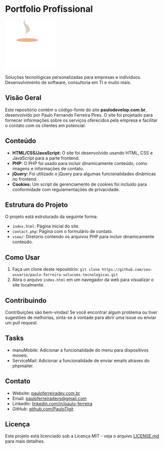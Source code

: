 # Portfolio Profissional

![Logo](/image/icon/logo.png)

Soluções tecnológicas personalizadas para empresas e indivíduos. Desenvolvimento de software, consultoria em TI e muito mais.

## Visão Geral

Este repositório contém o código-fonte do site **paulodevelop.com.br**, desenvolvido por Paulo Fernando Ferreira Pires. O site foi projetado para fornecer informações sobre os serviços oferecidos pela empresa e facilitar o contato com os clientes em potencial.

## Conteúdo

- **HTML/CSS/JavaScript:** O site foi desenvolvido usando HTML, CSS e JavaScript para a parte frontend.
- **PHP:** O PHP foi usado para incluir dinamicamente conteúdo, como imagens e informações de contato.
- **jQuery:** Foi utilizado o jQuery para algumas funcionalidades dinâmicas no frontend.
- **Cookies:** Um script de gerenciamento de cookies foi incluído para conformidade com regulamentações de privacidade.

## Estrutura do Projeto

O projeto está estruturado da seguinte forma:

- `index.html`: Página inicial do site.
- `contact.php`: Página com o formulário de contato.
- `view/`: Diretório contendo os arquivos PHP para incluir dinamicamente conteúdo.

## Como Usar

1. Faça um clone deste repositório: `git clone https://github.com/seu-usuario/paulo-ferreira-solucoes-tecnologicas.git`
2. Abra o arquivo `index.html` em um navegador da web para visualizar o site localmente.

## Contribuindo

Contribuições são bem-vindas! Se você encontrar algum problema ou tiver sugestões de melhorias, sinta-se à vontade para abrir uma issue ou enviar um pull request.

## Tasks

 - manuMobile: Adicionar a funcionalidade do menu para dispositivos moveis.
 - ServiceMail: Adicionar a funcionalidade de enviar emails atraves do phpmailer.

## Contato

- Website: [pauloferreiradev.com.br](https://pauloferreiradev.com.br)
- Email: pauloferreiradevs@gmail.com
- LinkedIn: [linkedin.com/in/paulo-ferreira](https://www.linkedin.com/in/paulo-ferreira)
- GitHub: [github.com/PauloTIgit](https://github.com/PauloTIgit)

## Licença

Este projeto está licenciado sob a Licença MIT - veja o arquivo [LICENSE.md](LICENSE.md) para mais detalhes.
